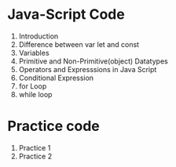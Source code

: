 # Java-Script Code
1. Introduction
1. Difference between var let and const
1. Variables
1. Primitive and Non-Primitive(object) Datatypes
1. Operators and Expresssions in Java Script 
2. Conditional Expression 
1. for Loop
1. while loop

# Practice code
1. Practice 1 
1. Practice 2 